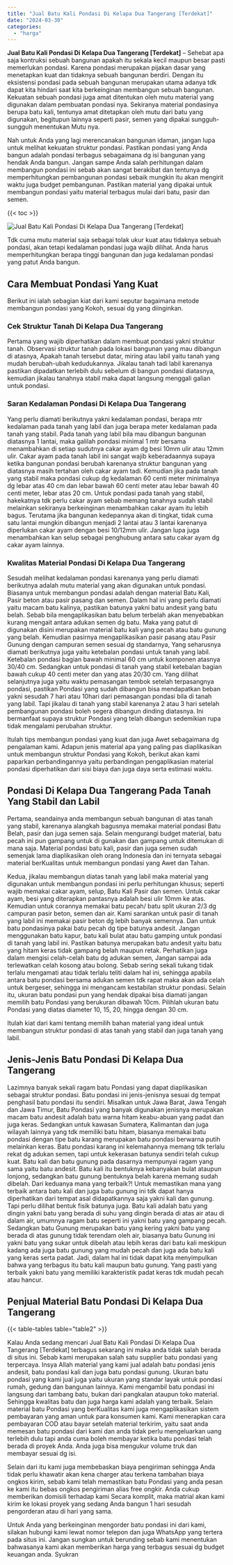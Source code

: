 ```yaml
---
title: "Jual Batu Kali Pondasi Di Kelapa Dua Tangerang [Terdekat]"
date: "2024-03-30"
categories: 
  - "harga"
---
```


**Jual Batu Kali Pondasi Di Kelapa Dua Tangerang \[Terdekat\]** – Sehebat apa saja kontruksi sebuah bangunan apakah itu sekala kecil maupun besar pasti memerlukan pondasi. Karena pondasi merupakan pijakan dasar yang menetapkan kuat dan tidaknya sebuah bangunan berdiri. Dengan itu eksistensi pondasi pada sebuah bangunan merupakan utama adanya tdk dapat kita hindari saat kita berkeinginan membangun sebuah bangunan. Kekuatan sebuah pondasi juga amat ditentukan oleh mutu material yang digunakan dalam pembuatan pondasi nya. Sekiranya material pondasinya berupa batu kali, tentunya amat ditetapkan oleh mutu dari batu yang digunakan, begitupun lainnya seperti pasir, semen yang dipakai sungguh-sungguh menentukan Mutu nya.

Nah untuk Anda yang lagi merencanakan bangunan idaman, jangan lupa untuk melihat kekuatan struktur pondasi. Pastikan pondasi yang Anda bangun adalah pondasi terbagus sebagaimana dg isi bangunan yang hendak Anda bangun. Jangan sampe Anda salah perhitungan dalam membangun pondasi ini sebab akan sangat berakibat dan tentunya dg memperhitungkan pembangunan pondasi sebaik mungkin itu akan mengirit waktu juga budget pembangunan. Pastikan material yang dipakai untuk membangun pondasi yaitu material terbagus mulai dari batu, pasir dan semen.

{{< toc >}}

![Jual Batu Kali Pondasi Di Kelapa Dua Tangerang [Terdekat]](/images/jual-batu-kali-25.png)

Tdk cuma mutu material saja sebagai tolak ukur kuat atau tidaknya sebuah pondasi, akan tetapi kedalaman pondasi juga wajib dilihat. Anda harus memperhitungkan berapa tinggi bangunan dan juga kedalaman pondasi yang patut Anda bangun.

## Cara Membuat Pondasi Yang Kuat

Berikut ini ialah sebagian kiat dari kami seputar bagaimana metode membangun pondasi yang Kokoh, sesuai dg yang diinginkan.

### Cek Struktur Tanah Di Kelapa Dua Tangerang

Pertama yang wajib diperhatikan dalam membuat pondasi yakni struktur tanah. Observasi struktur tanah pada lokasi bangunan yang mau dibangun di atasnya, Apakah tanah tersebut datar, miring atau labil yaitu tanah yang mudah berubah-ubah kedudukannya. Jikalau tanah tadi labil karenanya pastikan dipadatkan terlebih dulu sebelum di bangun pondasi diatasnya, kemudian jikalau tanahnya stabil maka dapat langsung menggali galian untuk pondasi.

### Saran Kedalaman Pondasi Di Kelapa Dua Tangerang

Yang perlu diamati berikutnya yakni kedalaman pondasi, berapa mtr kedalaman pada tanah yang labil dan juga berapa meter kedalaman pada tanah yang stabil. Pada tanah yang labil bila mau dibangun bangunan diatasnya 1 lantai, maka galilah pondasi minimal 1 mtr bersama menambahkan di setiap sudutnya cakar ayam dg besi 10mm ulir atau 12mm ulir. Cakar ayam pada tanah labil ini sangat wajib keberadaannya supaya ketika bangunan pondasi berubah karenanya struktur bangunan yang diatasnya masih tertahan oleh cakar ayam tadi. Kemudian jika pada tanah yang stabil maka pondasi cukup dg kedalaman 60 centi meter minimalnya dg lebar atas 40 cm dan lebar bawah 60 centi meter atau lebar bawah 40 centi meter, lebar atas 20 cm. Untuk pondasi pada tanah yang stabil, hakekatnya tdk perlu cakar ayam sebab memang tanahnya sudah stabil melainkan sekiranya berkeinginan menambahkan cakar ayam itu lebih bagus. Terutama jika bangunan kedepannya akan di tingkat, tidak cuma satu lantai mungkin dibangun menjadi 2 lantai atau 3 lantai karenanya diperlukan cakar ayam dengan besi 10/12mm ulir. Jangan lupa juga menambahkan kan selup sebagai penghubung antara satu cakar ayam dg cakar ayam lainnya.

### Kwalitas Material Pondasi Di Kelapa Dua Tangerang

Sesudah melihat kedalaman pondasi karenanya yang perlu diamati berikutnya adalah mutu material yang akan digunakan untuk pondasi. Biasanya untuk membangun pondasi adalah dengan material Batu Kali, Pasir beton atau pasir pasang dan semen. Dalam hal ini yang perlu diamati yaitu macam batu kalinya, pastikan batunya yakni batu andesit yang batu belah. Sebab bila mengaplikasikan batu belum terbelah akan menyebabkan kurang mengait antara adukan semen dg batu. Maka yang patut di digunakan disini merupakan material batu kali yang pecah atau batu gunung yang belah. Kemudian pasirnya mengaplikasikan pasir pasang atau Pasir Gunung dengan campuran semen sesuai dg standarnya, Yang seharusnya diamati berikutnya juga yaitu ketebalan pondasi untuk tanah yang labil. Ketebalan pondasi bagian bawah minimal 60 cm untuk komponen atasnya 30/40 cm. Sedangkan untuk pondasi di tanah yang stabil ketebalan bagian bawah cukup 40 centi meter dan yang atas 20/30 cm. Yang dilihat selanjutnya juga yaitu waktu pemasangan tembok setelah terpasangnya pondasi, pastikan Pondasi yang sudah dibangun bisa mendapatkan beban yakni sesudah 7 hari atau 10hari dari pemasangan pondasi bila di tanah yang labil. Tapi jikalau di tanah yang stabil karenanya 2 atau 3 hari setelah pembangunan pondasi boleh segera dibangun dinding diatasnya. Ini bermanfaat supaya struktur Pondasi yang telah dibangun sedemikian rupa tidak mengalami perubahan struktur.

Itulah tips membangun pondasi yang kuat dan juga Awet sebagaimana dg pengalaman kami. Adapun jenis material apa yang paling pas diaplikasikan untuk membangun struktur Pondasi yang Kokoh, berikut akan kami paparkan perbandingannya yaitu perbandingan pengaplikasian material pondasi diperhatikan dari sisi biaya dan juga daya serta estimasi waktu.

## Pondasi Di Kelapa Dua Tangerang Pada Tanah Yang Stabil dan Labil

Pertama, seandainya anda membangun sebuah bangunan di atas tanah yang stabil, karenanya alangkah bagusnya memakai material pondasi Batu Belah, pasir dan juga semen saja. Selain mengurangi budget material, batu pecah ini pun gampang untuk di gunakan dan gampang untuk ditemukan di mana saja. Material pondasi batu kali, pasir dan juga semen sudah semenjak lama diaplikasikan oleh orang Indonesia dan ini ternyata sebagai material berKualitas untuk membangun pondasi yang Awet dan Tahan.

Kedua, jikalau membangun diatas tanah yang labil maka material yang digunakan untuk membangun pondasi ini perlu perhitungan khusus; seperti wajib memakai cakar ayam, selup, Batu Kali Pasir dan semen. Untuk cakar ayam, besi yang diterapkan pantasnya adalah besi ulir 10mm ke atas. Kemudian untuk corannya memakai batu pecah/ batu split ukuran 2/3 dg campuran pasir beton, semen dan air. Kami sarankan untuk pasir di tanah yang labil ini memakai pasir beton dg lebih banyak semennya. Dan untuk batu pondasinya pakai batu pecah dg tipe batunya andesit. Jangan menggunakan batu kapur, batu kali bulat atau batu gamping untuk pondasi di tanah yang labil ini. Pastikan batunya merupakan batu andesit yaitu batu yang hitam keras tidak gampang belah maupun retak. Perhatikan juga dalam mengisi celah-celah batu dg adukan semen, Jangan sampai ada terlewatkan celah kosong atau bolong. Sebab sering sekali tukang tidak terlalu mengamati atau tidak terlalu teliti dalam hal ini, sehingga apabila antara batu pondasi bersama adukan semen tdk rapat maka akan ada celah untuk bergeser, sehingga ini mengancam kestabilan struktur pondasi. Selain itu, ukuran batu pondasi pun yang hendak dipakai bisa diamati jangan memilih batu Pondasi yang berukuran dibawah 10cm. Pilihlah ukuran batu Pondasi yang diatas diameter 10, 15, 20, hingga dengan 30 cm.

Itulah kiat dari kami tentang memilih bahan material yang ideal untuk membangun struktur pondasi di atas tanah yang stabil dan juga tanah yang labil.

## Jenis-Jenis Batu Pondasi Di Kelapa Dua Tangerang

Lazimnya banyak sekali ragam batu Pondasi yang dapat diaplikasikan sebagai struktur pondasi. Batu pondasi ini jenis-jenisnya sesuai dg tempat penghasil batu pondasi itu sendiri. Misalkan untuk Jawa Barat, Jawa Tengah dan Jawa Timur, Batu Pondasi yang banyak digunakan jenisnya merupakan macam batu andesit adalah batu warna hitam keabu-abuan yang padat dan juga keras. Sedangkan untuk kawasan Sumatera, Kalimantan dan juga wilayah lainnya yang tdk memiliki batu hitam, biasanya memakai batu pondasi dengan tipe batu karang merupakan batu pondasi berwarna putih melainkan keras. Batu pondasi karang ini kelemahannya memang tdk terlalu rekat dg adukan semen, tapi untuk kekerasan batunya sendiri telah cukup kuat. Batu kali dan batu gunung pada dasarnya mempunyai ragam yang sama yaitu batu andesit. Batu kali itu bentuknya kebanyakan bulat ataupun lonjong, sedangkan batu gunung bentuknya belah karena memang sudah dibelah. Dari keduanya mana yang terbaik?! Untuk memastikan mana yang terbaik antara batu kali dan juga batu gunung ini tdk dapat hanya diperhatikan dari tempat asal didapatkannya saja yakni kali dan gunung. Tapi perlu dilihat bentuk fisik batunya juga. Batu kali adalah batu yang dingin yakni batu yang berada di suhu yang dingin berada di atas air atau di dalam air, umumnya ragam batu seperti ini yakni batu yang gampang pecah. Sedangkan batu Gunung merupakan batu yang kering yakni batu yang berada di atas gunung tidak terendam oleh air, biasanya batu Gunung ini yakni batu yang sukar untuk dibelah atau lebih keras dari batu kali meskipun kadang ada juga batu gunung yang mudah pecah dan juga ada batu kali yang keras serta padat. Jadi, dalam hal ini tidak dapat kita menyimpulkan bahwa yang terbagus itu batu kali maupun batu gunung. Yang pasti yang terbaik yakni batu yang memiliki karakteristik padat keras tdk mudah pecah atau hancur.

## Penjual Material Batu Pondasi Di Kelapa Dua Tangerang

{{< table-tables table="table2" >}}

Kalau Anda sedang mencari Jual Batu Kali Pondasi Di Kelapa Dua Tangerang \[Terdekat\] terbagus sekarang ini maka anda tidak salah berada di situs ini. Sebab kami merupakan salah satu supplier batu pondasi yang terpercaya. Insya Allah material yang kami jual adalah batu pondasi jenis andesit, batu pondasi kali dan juga batu pondasi gunung. Ukuran batu pondasi yang kami jual juga yaitu ukuran yang standar layak untuk pondasi rumah, gedung dan bangunan lainnya. Kami mengambil batu pondasi ini langsung dari tambang batu, bukan dari pangkalan ataupun toko material. Sehingga kwalitas batu dan juga harga kami adalah yang terbaik. Selain material batu Pondasi yang berKualitas kami juga mengaplikasikan sistem pembayaran yang aman untuk para konsumen kami. Kami menerapkan cara pembayaran COD atau bayar setelah material terkirim, yaitu saat anda memesan batu pondasi dari kami dan anda tidak perlu mengeluarkan uang terlebih dulu tapi anda cuma boleh membayar ketika batu pondasi telah berada di proyek Anda. Anda juga bisa mengukur volume truk dan membayar sesuai dg isi.

Selain dari itu kami juga membebaskan biaya pengiriman sehingga Anda tidak perlu khawatir akan kena charger atau terkena tambahan biaya ongkos kirim, sebab kami telah memastikan batu Pondasi yang anda pesan ke kami itu bebas ongkos pengiriman alias free ongkir. Anda cukup memberikan domisili terhadap kami Secara komplit, maka matrial akan kami kirim ke lokasi proyek yang sedang Anda bangun 1 hari sesudah pengorderan atau di hari yang sama.

Untuk Anda yang berkeinginan mengorder batu pondasi ini dari kami, silakan hubungi kami lewat nomor telepon dan juga WhatsApp yang tertera pada situs ini. Jangan sungkan untuk berunding sebab kami menentukan bahwasanya kami akan memberikan harga yang terbagus sesuai dg budget keuangan anda. Syukran
